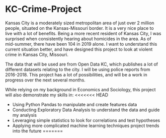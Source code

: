 # KC-Crime-Project

Kansas City is a moderately sized metropolitan area of just over 2 million people, situated on the Kansas-Missouri border. It is a very nice place to live with a lot of benefits. Being a more recent resident of Kansas City, I was surprised when consistently hearing about homicides in the area. As of mid-summer, there have been 104 in 2019 alone. I want to understand this current situation better, and have designed this project to look at violent crime in Kansas City, Missouri. 

The data that will be used are from Open Data KC, which publishes a lot of different datasets relating to the city. I will be using police reports from 2016-2018. This project has a lot of possibilities, and will be a work in progress over the next several months. 

While relying on my background in Economics and Sociology, this project will also demonstrate my skills in: 
<<<<<<< HEAD
 - Using Python Pandas to manipulate and create features data
 - Conducting Exploratory Data Analysis to understand the data and guide my analysis
 - Leveraging simple statistics to look for correlations and test hypotheses 
 - Applying more complicated machine learning techniques project trends into the future 
=======
